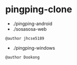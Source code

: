 # pingping-clone

* ./pingping-android
* ./sosasosa-web
~~~
@author jhcse5189
~~~

* ./pingping-windows
~~~
@author Dookong
~~~
